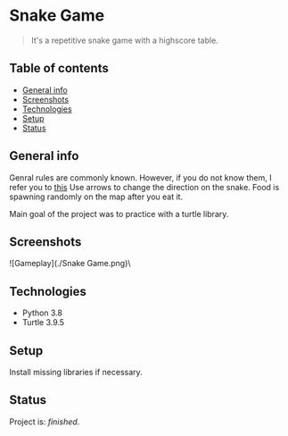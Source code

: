 # Snake Game
> It's a repetitive snake game with a highscore table.

## Table of contents
* [General info](#general-info)
* [Screenshots](#screenshots)
* [Technologies](#technologies)
* [Setup](#setup)
* [Status](#status)

## General info
Genral rules are commonly known. However, if you do not know them, I refer you to [this](https://en.wikipedia.org/wiki/Snake_(video_game_genre))
Use arrows to change the direction on the snake. Food is spawning randomly on the map after you eat it.

Main goal of the project was to practice with a turtle library.

## Screenshots
![Gameplay](./Snake Game.png)\

## Technologies
* Python 3.8
* Turtle 3.9.5

## Setup
Install missing libraries if necessary.

## Status
Project is: _finished_.
